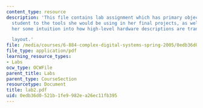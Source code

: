 ```yaml
---
content_type: resource
description: 'This file contains lab assignment which has primary objective to introduce
  student to the tools she would be using in her final projects, as well as to give
  her some intuition into how high-level hardware descriptions are transformed into

  layout.'
file: /media/courses/6-884-complex-digital-systems-spring-2005/0edb36d0521b1fe9982ea26ec11fb395_lab2.pdf
file_type: application/pdf
learning_resource_types:
- Labs
ocw_type: OCWFile
parent_title: Labs
parent_type: CourseSection
resourcetype: Document
title: lab2.pdf
uid: 0edb36d0-521b-1fe9-982e-a26ec11fb395
---
```

